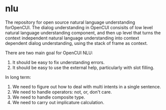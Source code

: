 # nlu
The repository for open source natural language understanding forOpenCUI. The dialog understanding in OpenCUI consisits of low level
natural language understanding component, and then up level that turns the context independent natural language understanding into context
dependent dialog understanding, using the stack of frame as context.


There are two main goal for OpenCUI NLU:
1. It should be easy to fix understanding errors. 
2. It should be easy to use the external help, particularly with slot filling. 

In long term:
1. We need to figure out how to deal with multi intents in a single sentence. 
2. We need to handle operators: not, or, don't care. 
3. We need to handle composite type. 
4. We need to carry out implicature calculation.

